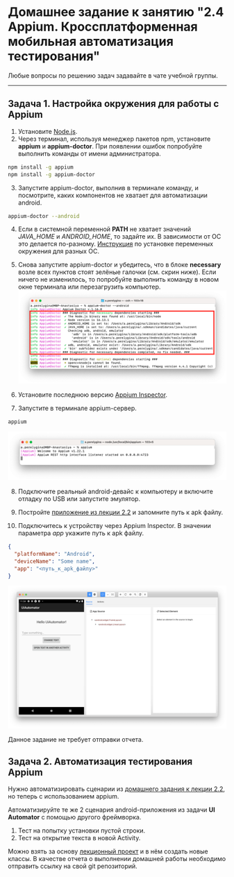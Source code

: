 # Домашнее задание к занятию "2.4 Appium. Кроссплатформенная мобильная автоматизация тестирования"

Любые вопросы по решению задач задавайте в чате учебной группы.

---

## Задача 1. Настройка окружения для работы с Appium

1. Установите [Node.js](https://nodejs.org/en/download/).
2. Через терминал, используя менеджер пакетов npm, установите **appium** и **appium-doctor**. При появлении ошибок попробуйте выполнить команды от имени администратора.
```bash
npm install -g appium
npm install -g appium-doctor
```
3. Запустите appium-doctor, выполнив в терминале команду, и посмотрите, каких компонентов не хватает для автоматизации android.
```bash
appium-doctor --android
```
4. Если в системной переменной **PATH** не хватает значений *JAVA_HOME* и *ANDROID_HOME*, то задайте их. В зависимости от ОС это делается по-разному. [Инструкция](https://www.baeldung.com/java-home-on-windows-7-8-10-mac-os-x-linux) по установке переменных окружения для разных ОС.

5. Снова запустите appium-doctor и убедитесь, что в блоке **necessary** возле всех пунктов стоят зелёные галочки (см. скрин ниже). Если ничего не изменилось, то попробуйте выполнить команду в новом окне терминала или перезагрузить компьютер.
![](screenshots/appium-doctor-android.png)

6. Установите последнюю версию [Appium Inspector](https://github.com/appium/appium-inspector/releases).

7. Запустите в терминале appium-сервер.
```bash
appium
```
![](screenshots/appium.png)

8. Подключите реальный android-девайс к компьютеру и включите отладку по USB или запустите эмулятор.

9. Постройте [приложение из лекции 2.2](https://github.com/netology-code/mqa-homeworks/tree/main/2.2%20UI%20Automator/sample) и запомните путь к apk файлу.

10. Подключитесь к устройству через Appium Inspector. В значении параметра *app* укажите путь к apk файлу.
```json
{
  "platformName": "Android",
  "deviceName": "Some name",
  "app": "<путь_к_apk_файлу>"
}

```
![](screenshots/appium-inspector.png)

Данное задание не требует отправки отчета.

## Задача 2. Автоматизация тестирования Appium

Нужно автоматизировать сценарии из [домашнего задания к лекции 2.2](https://github.com/netology-code/mqa-homeworks/blob/main/2.2%20UI%20Automator/2.2.md), но теперь с использованием appium.

Автоматизируйте те же 2 сценария android-приложения из задачи **UI Automator** с помощью другого фреймворка.
1. Тест на попытку установки пустой строки.
1. Тест на открытие текста в новой Activity.

Можно взять за основу [лекционный проект](calculator-appium-tests) и в нём создать новые классы. В качестве отчета о выполнении домашней работы необходимо отправить ссылку на свой git репозиторий.

